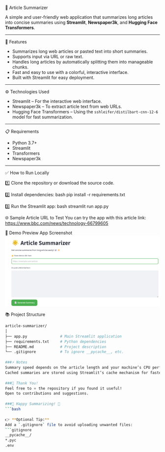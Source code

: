  🌟 Article Summarizer

A simple and user-friendly web application that summarizes long articles into concise summaries using **Streamlit**, **Newspaper3k**, and **Hugging Face Transformers**.

---

🚀 Features

- Summarizes long web articles or pasted text into short summaries.
- Supports input via URL or raw text.
- Handles long articles by automatically splitting them into manageable chunks.
- Fast and easy to use with a colorful, interactive interface.
- Built with Streamlit for easy deployment.

---

⚙️ Technologies Used

- Streamlit – For the interactive web interface.
- Newspaper3k – To extract article text from web URLs.
- Hugging Face Transformers – Using the `sshleifer/distilbart-cnn-12-6` model for fast summarization.

---

 📋 Requirements

- Python 3.7+
- Streamlit
- Transformers
- Newspaper3k

---

 ✅ How to Run Locally

1️⃣ Clone the repository or download the source code.

2️⃣ Install dependencies:
bash
pip install -r requirements.txt

3️⃣ Run the Streamlit app:
bash
streamlit run app.py

🌐 Sample Article URL to Test
You can try the app with this article link:
https://www.bbc.com/news/technology-66799605

🎨 Demo Preview
App Screenshot
![App Screenshot](https://github.com/safwankkmohammed/Article-Summarizer/blob/main/article_summarizer.png)


📚 Project Structure
```bash
article-summarizer/
│
├── app.py               # Main Streamlit application
├── requirements.txt     # Python dependencies
├── README.md            # Project description
└── .gitignore           # To ignore __pycache__, etc.

###⚡ Notes
Summary speed depends on the article length and your machine’s CPU performance.
Cached summaries are stored using Streamlit’s cache mechanism for faster repeat use.

###📢 Thank You!
Feel free to ⭐ the repository if you found it useful!
Open to contributions and suggestions.

###🌈 Happy Summarizing! 🚀
```bash

👉 **Optional Tip:**  
Add a `.gitignore` file to avoid uploading unwanted files:
```gitignore
__pycache__/
*.pyc
.env




